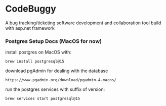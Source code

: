 # CodeBuggy
A bug tracking/ticketing software development and collaboration tool build with asp.net framework


### Postgres Setup Docs (MacOS for now)

install postgres on MacOS with:
```
brew install postgresql@15
```

download pgAdmin for dealing with the database
```
https://www.pgadmin.org/download/pgadmin-4-macos/
```

run the postgres services with suffix of version:
```
brew services start postgresql@15
```
